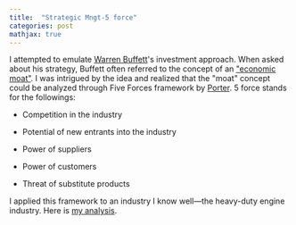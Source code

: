 ```yaml
---
title:  "Strategic Mngt-5 force"
categories: post
mathjax: true
---
```


I attempted to emulate [Warren Buffett](https://en.wikipedia.org/wiki/Warren_Buffett)'s investment approach. When asked about his strategy, Buffett often referred to the concept of an ["economic moat"](https://www.investopedia.com/ask/answers/05/economicmoat.asp). I was intrigued by the idea and realized that the "moat" concept could be analyzed through Five Forces framework by [Porter](https://www.investopedia.com/terms/p/porter.asp).
5 force stands for the followings:

- Competition in the industry

- Potential of new entrants into the industry

- Power of suppliers

- Power of customers

- Threat of substitute products

I applied this framework to an industry I know well—the heavy-duty engine industry. 
Here is [my analysis](https://docs.google.com/document/d/1BD391G2G1-APvGuatAIfOk_hczL-wCmKsHDytlCK63Y/edit). 
